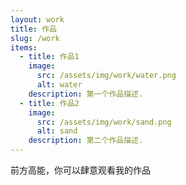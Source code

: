 ```yaml
---
layout: work
title: 作品
slug: /work
items:
  - title: 作品1
    image:
      src: /assets/img/work/water.png
      alt: water
    description: 第一个作品描述.
  - title: 作品2
    image:
      src: /assets/img/work/sand.png
      alt: sand
    description: 第二个作品描述.
---
```


前方高能，你可以肆意观看我的作品
<br />
<br />
